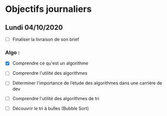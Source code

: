 # Objectifs journaliers

## Lundi 04/10/2020

* [ ] Finaliser la livraison de son brief


### Algo : 

* [X] Comprendre ce qu'est un algorithme
* [ ] Comprendre l'utilité des algorithmes
* [ ] Déterminer l'importance de l’étude des algorithmes dans une carrière de dev
* [ ] Comprendre l'utilité des algorithmes de tri
* [ ] Découvrir le tri à bulles (Bubble Sort)

